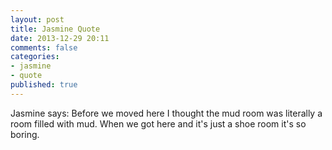 ```yaml
---
layout: post
title: Jasmine Quote
date: 2013-12-29 20:11
comments: false
categories:
- jasmine
- quote
published: true
---
```

Jasmine says:
<quote class="pull-quote pull-left">Before we moved here I thought the mud room was literally a room filled with mud.  When we got here and it's just a shoe room it's so boring.</quote>
